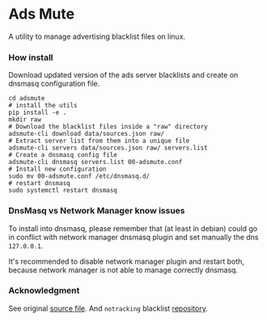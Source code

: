 # Ads Mute

A utility to manage advertising blacklist files on linux.

### How install

Download updated version of the ads server blacklists and create on dnsmasq
configuration file.

```
cd adsmute
# install the utils
pip install -e .
mkdir raw
# Download the blacklist files inside a "raw" directory
adsmute-cli download data/sources.json raw/
# Extract server list from them into a unique file
adsmute-cli servers data/sources.json raw/ servers.list
# Create a dnsmasq config file
adsmute-cli dnsmasq servers.list 00-adsmute.conf
# Install new configuration
sudo mv 00-adsmute.conf /etc/dnsmasq.d/
# restart dnsmasq
sudo systemctl restart dnsmasq

```

### DnsMasq vs Network Manager know issues

To install into dnsmasq, please remember that (at least in debian) could go
in conflict with network manager dnsmasq plugin and set manually the dns
`127.0.0.1`.

It's recommended to disable network manager plugin and restart both,
because network manager is not able to manage correctly dnsmasq.

### Acknowledgment
See original [source file](https://github.com/hectorm/hmirror/).
And `notracking` blacklist
[repository](https://github.com/notracking/hosts-blocklists).
